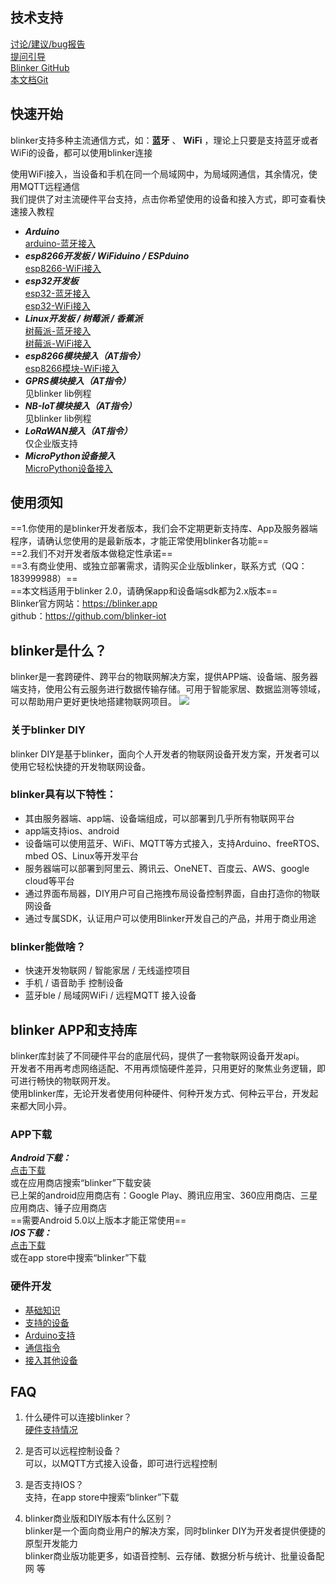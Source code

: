 ## 技术支持
[讨论/建议/bug报告](https://www.arduino.cn/forum-132-1.html)  
[提问引导](https://www.arduino.cn/thread-83658-1-1.html)  
[Blinker GitHub](https://github.com/blinker-iot/)  
[本文档Git](https://github.com/blinker-iot/blinker-doc)  

## 快速开始  
blinker支持多种主流通信方式，如：**蓝牙** 、 **WiFi** ，理论上只要是支持蓝牙或者WiFi的设备，都可以使用blinker连接  

使用WiFi接入，当设备和手机在同一个局域网中，为局域网通信，其余情况，使用MQTT远程通信  
我们提供了对主流硬件平台支持，点击你希望使用的设备和接入方式，即可查看快速接入教程  
  
- ***Arduino***  
[arduino-蓝牙接入](?file=001-快速开始/01-arduino-蓝牙接入 "arduino-蓝牙接入")
- ***esp8266开发板 / WiFiduino / ESPduino***  
[esp8266-WiFi接入](?file=001-快速开始/02-esp8266-WiFi接入 "esp8266-WiFi接入")
- ***esp32开发板***  
[esp32-蓝牙接入](?file=001-快速开始/03-esp32-蓝牙接入 "esp32-蓝牙接入")  
[esp32-WiFi接入](?file=001-快速开始/04-esp32-WiFi接入 "esp32-WiFi接入")
- ***Linux开发板 / 树莓派 / 香蕉派***   
[树莓派-蓝牙接入](?file=001-快速开始/07-树莓派-蓝牙接入 "树莓派-蓝牙接入")  
[树莓派-WiFi接入](?file=001-快速开始/09-树莓派-WiFi接入 "树莓派-WiFi接入")  
- ***esp8266模块接入（AT指令）***  
[esp8266模块-WiFi接入](?file=001-快速开始/10-esp8266模块-WiFi接入 "esp8266模块-WiFi接入")
- ***GPRS模块接入（AT指令）***  
见blinker lib例程  
- ***NB-IoT模块接入（AT指令）***  
见blinker lib例程 
- ***LoRaWAN接入（AT指令）***  
仅企业版支持  
- ***MicroPython设备接入***  
[MicroPython设备接入](?file=001-快速开始/13-MicroPython设备接入 "MicroPython设备接入")  

## 使用须知
==1.你使用的是blinker开发者版本，我们会不定期更新支持库、App及服务器端程序，请确认您使用的是最新版本，才能正常使用blinker各功能==  
==2.我们不对开发者版本做稳定性承诺==  
==3.有商业使用、或独立部署需求，请购买企业版blinker，联系方式（QQ：183999988）==  
==本文档适用于blinker 2.0，请确保app和设备端sdk都为2.x版本==  
Blinker官方网站：https://blinker.app  
github：https://github.com/blinker-iot  

## blinker是什么？  
blinker是一套跨硬件、跨平台的物联网解决方案，提供APP端、设备端、服务器端支持，使用公有云服务进行数据传输存储。可用于智能家居、数据监测等领域，可以帮助用户更好更快地搭建物联网项目。
![](assets/000/blinker-all.jpg)

### 关于blinker DIY
blinker DIY是基于blinker，面向个人开发者的物联网设备开发方案，开发者可以使用它轻松快捷的开发物联网设备。

### blinker具有以下特性：  
- 其由服务器端、app端、设备端组成，可以部署到几乎所有物联网平台  
- app端支持ios、android  
- 设备端可以使用蓝牙、WiFi、MQTT等方式接入，支持Arduino、freeRTOS、mbed OS、Linux等开发平台  
- 服务器端可以部署到阿里云、腾讯云、OneNET、百度云、AWS、google cloud等平台  
- 通过界面布局器，DIY用户可自己拖拽布局设备控制界面，自由打造你的物联网设备  
- 通过专属SDK，认证用户可以使用Blinker开发自己的产品，并用于商业用途  
  
### blinker能做啥？  
- 快速开发物联网 / 智能家居 / 无线遥控项目  
- 手机 / 语音助手 控制设备  
- 蓝牙ble / 局域网WiFi / 远程MQTT 接入设备  
  
## blinker APP和支持库  
blinker库封装了不同硬件平台的底层代码，提供了一套物联网设备开发api。  
开发者不用再考虑网络适配、不用再烦恼硬件差异，只用更好的聚焦业务逻辑，即可进行畅快的物联网开发。  
使用blinker库，无论开发者使用何种硬件、何种开发方式、何种云平台，开发起来都大同小异。  

### APP下载  
***Android下载：***  
[点击下载](https://github.com/blinker-iot/app-release/releases)  
或在应用商店搜索“blinker”下载安装  
已上架的android应用商店有：Google Play、腾讯应用宝、360应用商店、三星应用商店、锤子应用商店  
==需要Android 5.0以上版本才能正常使用==  
***IOS下载：***  
[点击下载](https://itunes.apple.com/cn/app/id1357907814)  
或在app store中搜索“blinker”下载   

### 硬件开发
- [基础知识](?file=002-开发入门/000-基础知识 "基础知识")
- [支持的设备](?file=003-硬件开发/01-设备端支持 "支持的设备")
- [Arduino支持](?file=003-硬件开发/02-Arduino支持 "Arduino支持")
- [通信指令](?file=003-硬件开发/08-通信指令 "通信指令")
- [接入其他设备](?file=003-硬件开发/09-接入其他设备 "接入其他设备")  


## FAQ  
1. 什么硬件可以连接blinker？  
[硬件支持情况](?file=003-硬件开发/01-支持的设备 "支持的设备")  

2. 是否可以远程控制设备？  
可以，以MQTT方式接入设备，即可进行远程控制  

3. 是否支持IOS？  
支持，在app store中搜索“blinker”下载  

4. blinker商业版和DIY版本有什么区别？  
blinker是一个面向商业用户的解决方案，同时blinker DIY为开发者提供便捷的原型开发能力  
blinker商业版功能更多，如语音控制、云存储、数据分析与统计、批量设备配网 等  